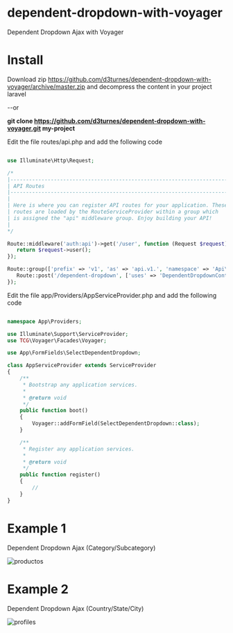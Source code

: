 # dependent-dropdown-with-voyager
Dependent Dropdown Ajax with Voyager
 
# Install
Download zip https://github.com/d3turnes/dependent-dropdown-with-voyager/archive/master.zip and decompress the content in your project laravel

--or

**git clone https://github.com/d3turnes/dependent-dropdown-with-voyager.git my-project**
 
Edit the file routes/api.php and add the following code

```php

use Illuminate\Http\Request;

/*
|--------------------------------------------------------------------------
| API Routes
|--------------------------------------------------------------------------
|
| Here is where you can register API routes for your application. These
| routes are loaded by the RouteServiceProvider within a group which
| is assigned the "api" middleware group. Enjoy building your API!
|
*/

Route::middleware('auth:api')->get('/user', function (Request $request) {
   return $request->user();
});

Route::group(['prefix' => 'v1', 'as' => 'api.v1.', 'namespace' => 'Api\\V1\\'], function() {
   Route::post('/dependent-dropdown', ['uses' => 'DependentDropdownController@index', 'as' => 'dropdown']);
});

```

Edit the file app/Providers/AppServiceProvider.php and add the following code

```php

namespace App\Providers;

use Illuminate\Support\ServiceProvider;
use TCG\Voyager\Facades\Voyager;

use App\FormFields\SelectDependentDropdown;

class AppServiceProvider extends ServiceProvider
{
    /**
     * Bootstrap any application services.
     *
     * @return void
     */
    public function boot()
    {
        Voyager::addFormField(SelectDependentDropdown::class);
    }

    /**
     * Register any application services.
     *
     * @return void
     */
    public function register()
    {
        //
    }
}

```

# Example 1

Dependent Dropdown Ajax (Category/Subcategory)

![productos](https://raw.githubusercontent.com/d3turnes/dependent-dropdown-with-voyager/master/example1/productos.png)

# Example 2

Dependent Dropdown Ajax (Country/State/City)

![profiles](https://raw.githubusercontent.com/d3turnes/dependent-dropdown-with-voyager/master/example2/profiles.png)

